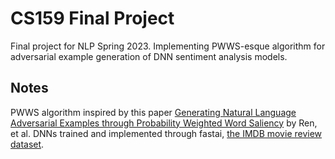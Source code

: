 # CS159 Final Project

Final project for NLP Spring 2023. Implementing PWWS-esque algorithm for adversarial example generation of DNN sentiment analysis models.

## Notes
PWWS algorithm inspired by this paper [Generating Natural Language Adversarial Examples through Probability Weighted Word Saliency](https://aclanthology.org/P19-1103.pdf) by Ren, et al. DNNs trained and implemented through fastai, [the IMDB movie review dataset](https://ai.stanford.edu/~amaas/data/sentiment/).
